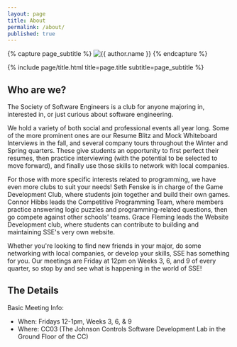 ```yaml
---
layout: page
title: About
permalink: /about/
published: true
---
```


<div class="page" markdown="1">

{% capture page_subtitle %}
<img
    class="me"
    alt="{{ author.name }}"
    src="{{ site.author.photo | relative_url }}"
    srcset="{{ site.author.photo2x | relative_url }} 2x"
/>
{% endcapture %}

{% include page/title.html title=page.title subtitle=page_subtitle %}

## Who are we?
The Society of Software Engineers is a club for anyone majoring in, interested in, or just curious about software engineering.

We hold a variety of both social and professional events all year long. Some of the more prominent ones are our Resume Blitz and Mock Whiteboard Interviews in the fall, and several company tours throughout the Winter and Spring quarters. These give students an opportunity to first perfect their resumes, then practice interviewing (with the potential to be selected to move forward), and finally use those skills to network with local companies.

For those with more specific interests related to programming, we have even more clubs to suit your needs! Seth Fenske is in charge of the Game Development Club, where students join together and build their own games. Connor Hibbs leads the Competitive Programming Team, where members practice answering logic puzzles and programming-related questions, then go compete against other schools' teams. Grace Fleming leads the Website Development club, where students can contribute to building and maintaining SSE's very own website.

Whether you're looking to find new friends in your major, do some networking with local companies, or develop your skills, SSE has something for you. Our meetings are Friday at 12pm on Weeks 3, 6, and 9 of every quarter, so stop by and see what is happening in the world of SSE!

## The Details
Basic Meeting Info:
* When: Fridays 12-1pm, Weeks 3, 6, & 9 
* Where: CC03 (The Johnson Controls Software Development Lab in the Ground Floor of the CC)


</div>
